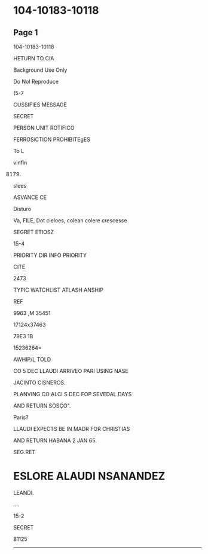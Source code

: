 # 104-10183-10118

## Page 1

104-10183-10118

HETURN TO CIA

Background Use Only

Do Nol Reproduce

(5-7

CUSSIFIES MESSAGE

SECRET

PERSON UNIT ROTIFICO

FERROSiCTION PROHIBITEgES

To L

vinfin

8179.

slees

ASVANCE CE

Disturo

Va, FILE, Dot cieloes, colean colere crescesse

SEGRET ETIOSZ

15-4

PRIORITY DIR INFO PRIORITY

CITE

2473

TYPIC WATCHLIST ATLASH ANSHIP

REF

9963 ,M 35451

17124x37463

79E3 1B

15236264=

AWHIP/L TOLD

CO 5 DEC LLAUDI ARRIVEO PARI USING NASE

JACINTO CISNEROS.

PLANVING CO ALCI S DEC FOP SEVEDAL DAYS

AND RETURN SOSÇO".

Paris?

LLAUDI EXPECTS BE IN MADR FOR CHRISTIAS

AND RETURN HABANA 2 JAN 65.

SEG.RET

# ESLORE ALAUDI NSANANDEZ

LEANDI.

....

15-2

SECRET

81125

---

